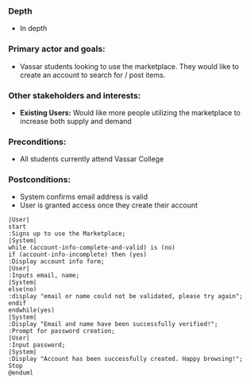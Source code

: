 ### Depth
- In depth
###  Primary actor and goals:
- Vassar students looking to use the marketplace. They would like to create an account to search for / post items.
### Other stakeholders and interests:
- **Existing Users:** Would like more people utilizing the marketplace to increase both supply and demand
### Preconditions:
- All students currently attend Vassar College
### Postconditions:
- System confirms email address is valid
- User is granted access once they create their account

```plantuml
|User|
start
:Signs up to use the Marketplace;
|System|
while (account-info-complete-and-valid) is (no)
if (account-info-incomplete) then (yes)
:Display account info form;
|User|
:Inputs email, name;
|System|
else(no)
:display "email or name could not be validated, please try again";
endif 
endwhile(yes)
|System|
:Display "Email and name have been successfully verified!";
:Prompt for password creation; 
|User|
:Input password;
|System|
:Display "Account has been successfully created. Happy browsing!";
Stop
@enduml
```